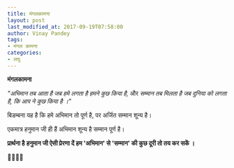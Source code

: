 ```yaml
---
title: मंगलकामना
layout: post
last_modified_at: 2017-09-19T07:58:00
author: Vinay Pandey
tags:
- मंगल कामना
categories:
- लघु
---
```

**मंगलकामना**

 *"अभिमान तब आता है जब  हमे लगता है हमने कुछ किया है,*
और
*सम्मान तब मिलता है जब दुनिया को लगता है, कि आप ने कुछ किया है ।"*
                    
बिडम्बना यह है कि हमे अभिमान तो पूर्ण है, पर अर्जित सम्मान शून्य  है। 

एकमात्र हनुमान जी ही हैं 
अभिमान शून्य है सम्मान पूर्ण है।

**प्रार्थना है**
**हनुमान जी ऐसी प्रेरणा दें**
**हम 'अभिमान' से 'सम्मान' की कुछ दूरी तो तय कर सकें ।**

🙏🌷🌷🙏



